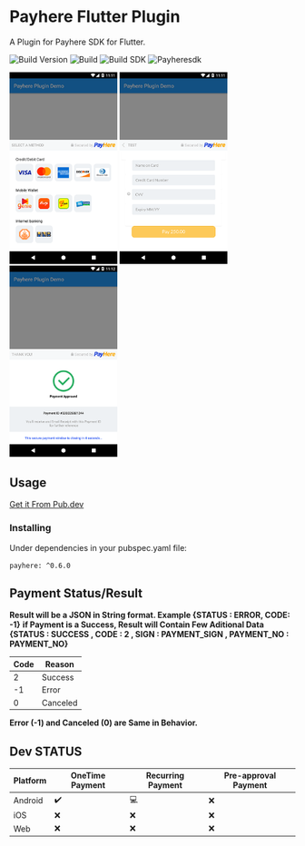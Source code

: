 # Payhere Flutter Plugin

A Plugin for Payhere SDK for Flutter.


![Build Version](https://img.shields.io/badge/V-0.6.0-brightgreen)
![Build](https://img.shields.io/badge/Status-Stable-brightgreen)
![Build SDK](https://img.shields.io/badge/FlutterChannel-Stable-blue)
![Payheresdk](https://img.shields.io/badge/PayhereSDK-2.0.24-brightgreen)


<p>
    <img src="https://raw.githubusercontent.com/SrilalS/Payhere-Flutter-Plugin/master/Docs/img/1.png?raw=true" width="190px" height="auto"/>
    <img src="https://raw.githubusercontent.com/SrilalS/Payhere-Flutter-Plugin/master/Docs/img/2.png?raw=true" width="190px" height="auto"/>
    <img src="https://raw.githubusercontent.com/SrilalS/Payhere-Flutter-Plugin/master/Docs/img/3.png?raw=true" width="190px" height="auto"/>
</p>


## Usage
[Get it From Pub.dev](https://pub.dev/packages/payhere)
### Installing
Under dependencies in your pubspec.yaml file:

    payhere: ^0.6.0
## Payment Status/Result

**Result will be a JSON in String format. Example  {STATUS : ERROR, CODE: -1}**
**if Payment is a Success, Result will Contain Few Aditional Data**
**{STATUS : SUCCESS , CODE : 2 , SIGN : PAYMENT_SIGN , PAYMENT_NO : PAYMENT_NO}**


| Code| Reason|
|--|--|
| 2|  Success|
| -1|  Error|
| 0|  Canceled|

**Error (-1) and Canceled (0) are Same in Behavior.**

## Dev STATUS
| Platform| OneTime Payment| Recurring Payment | Pre-approval Payment
|--|--|--|--|
| Android |  ✔️| 💻 | ❌ | 
| iOS |  ❌| ❌ | ❌ |
| Web |  ❌| ❌ | ❌ |
